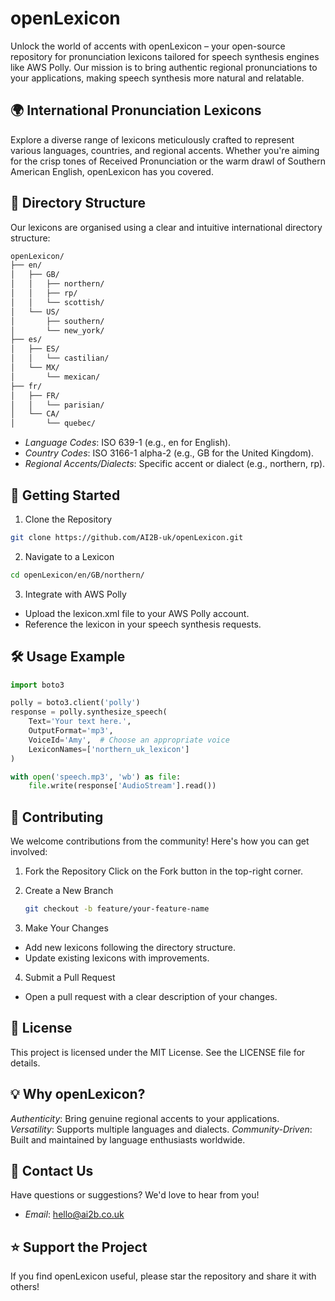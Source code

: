 # openLexicon
Unlock the world of accents with openLexicon – your open-source repository for pronunciation lexicons tailored for speech synthesis engines like AWS Polly. Our mission is to bring authentic regional pronunciations to your applications, making speech synthesis more natural and relatable.

## 🌍 International Pronunciation Lexicons
Explore a diverse range of lexicons meticulously crafted to represent various languages, countries, and regional accents. Whether you're aiming for the crisp tones of Received Pronunciation or the warm drawl of Southern American English, openLexicon has you covered.

## 📂 Directory Structure
Our lexicons are organised using a clear and intuitive international directory structure:
  ```bash
  openLexicon/
  ├── en/
  │   ├── GB/
  │   │   ├── northern/
  │   │   ├── rp/
  │   │   └── scottish/
  │   └── US/
  │       ├── southern/
  │       └── new_york/
  ├── es/
  │   ├── ES/
  │   │   └── castilian/
  │   └── MX/
  │       └── mexican/
  ├── fr/
  │   ├── FR/
  │   │   └── parisian/
  │   └── CA/
  │       └── quebec/
  ```
- *Language Codes*: ISO 639-1 (e.g., en for English).
- *Country Codes*: ISO 3166-1 alpha-2 (e.g., GB for the United Kingdom).
- *Regional Accents/Dialects*: Specific accent or dialect (e.g., northern, rp).

## 🚀 Getting Started
1. Clone the Repository
  ```bash
  git clone https://github.com/AI2B-uk/openLexicon.git
  ```
2. Navigate to a Lexicon
  ```bash
  cd openLexicon/en/GB/northern/
  ```
3. Integrate with AWS Polly
- Upload the lexicon.xml file to your AWS Polly account.
- Reference the lexicon in your speech synthesis requests.

## 🛠️ Usage Example
  ```python
  import boto3
  
  polly = boto3.client('polly')
  response = polly.synthesize_speech(
      Text='Your text here.',
      OutputFormat='mp3',
      VoiceId='Amy',  # Choose an appropriate voice
      LexiconNames=['northern_uk_lexicon']
  )
  
  with open('speech.mp3', 'wb') as file: 
      file.write(response['AudioStream'].read())
  ```
## 🤝 Contributing
We welcome contributions from the community! Here's how you can get involved:

1. Fork the Repository
Click on the Fork button in the top-right corner.

2. Create a New Branch
   ```bash
   git checkout -b feature/your-feature-name
   ```
3. Make Your Changes
- Add new lexicons following the directory structure.
- Update existing lexicons with improvements.
4. Submit a Pull Request
- Open a pull request with a clear description of your changes.

## 📄 License
This project is licensed under the MIT License. See the LICENSE file for details.

## 💡 Why openLexicon?
*Authenticity*: Bring genuine regional accents to your applications.
*Versatility*: Supports multiple languages and dialects.
*Community-Driven*: Built and maintained by language enthusiasts worldwide.

## 📧 Contact Us
Have questions or suggestions? We'd love to hear from you!
- *Email*: hello@ai2b.co.uk

## ⭐ Support the Project
If you find openLexicon useful, please star the repository and share it with others!
